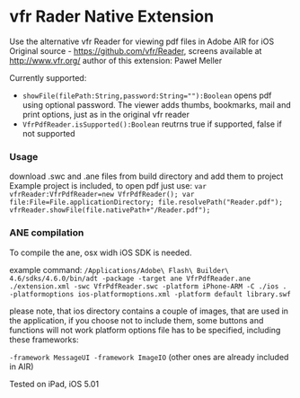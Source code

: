 # vfr Rader Native Extension #
Use the alternative vfr Reader for viewing pdf files in Adobe AIR for iOS
Original source - https://github.com/vfr/Reader, screens available at http://www.vfr.org/
author of this extension: Paweł Meller

Currently supported:

* `showFile(filePath:String,password:String=""):Boolean`
opens pdf using optional password. The viewer adds thumbs, bookmarks, mail and print options, just as in the original vfr reader
* `VfrPdfReader.isSupported():Boolean`
reutrns true if supported, false if not supported

### Usage ###
download .swc and .ane files from build directory and add them to project
Example project is included, to open pdf just use:
`var vfrReader:VfrPdfReader=new VfrPdfReader();
var file:File=File.applicationDirectory;
file.resolvePath("Reader.pdf");
vfrReader.showFile(file.nativePath+"/Reader.pdf");`



### ANE compilation ###
To compile the ane, osx widh iOS SDK is needed. 

example command:
`/Applications/Adobe\ Flash\ Builder\ 4.6/sdks/4.6.0/bin/adt -package -target ane VfrPdfReader.ane ./extension.xml -swc VfrPdfReader.swc -platform iPhone-ARM -C ./ios . -platformoptions ios-platformoptions.xml -platform default library.swf`

please note, that ios directory contains a couple of images, that are used in the application, if you choose not to include them, some buttons and functions will not work
platform options file has to be specified, including these frameworks:

`-framework MessageUI -framework ImageIO` (other ones are already included in AIR)

Tested on iPad, iOS 5.01